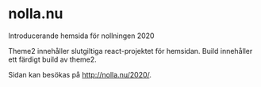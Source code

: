 # nolla.nu
Introducerande hemsida för nollningen 2020

Theme2 innehåller slutgiltiga react-projektet för hemsidan.
Build innehåller ett färdigt build av theme2.

Sidan kan besökas på http://nolla.nu/2020/.
